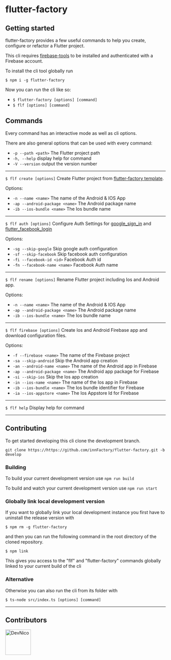 # flutter-factory

## Getting started
flutter-factory provides a few useful commands to help you create, configure or refactor a Flutter project.

This cli requires [firebase-tools](https://www.npmjs.com/package/firebase-tools) to be installed and authenticated with a Firebase account.

To install the cli tool globally run

`$ npm i -g flutter-factory`

Now you can run the cli like so:
- `$ flutter-factory [options] [command]`
- `$ flf [options] [command]`

## Commands
Every command has an interactive mode as well as cli options.

There are also general options that can be used with every command:
  - `-p --path <path>` The Flutter project path
  - `-h, --help` display help for command
  - `-V --version` output the version number

___

`$ flf create [options]` Create Flutter project from [flutter-factory template](https://github.com/innfactory/flutter-factory-templates).

Options:
  - `-n --name <name>` The name of the Android & IOS App
  - `-ap --android-package <name>` The Android package name
  - `-ib --ios-bundle <name>` The Ios bundle name

___

`$ flf auth [options]` Configure Auth Settings for [google_sign_in](https://pub.dev/packages/google_sign_in) and [flutter_facebook_login](https://pub.dev/packages/flutter_facebook_login)

Options:
  - `-sg --skip-google` Skip google auth configuration
  - `-sf --skip-facebook` Skip facebook auth configuration
  - `-fi --facebook-id <id>` Facebook Auth id
  - `-fn --facebook-name <name>` Facebook Auth name

___

`$ flf rename [options]` Rename Flutter project including Ios and Android app.

Options:
  - `-n --name <name>` The name of the Android & IOS App
  - `-ap --android-package <name>` The Android package name
  - `-ib --ios-bundle <name>` The Ios bundle name

___

`$ flf firebase [options]` Create Ios and Android Firebase app and download configuration files.

Options:
  - `-f --firebase <name>` The name of the Firebase project
  - `-sa --skip-android` Skip the Android app creation
  - `-an --android-name <name>` The name of the Android app in Firebase
  - `-ap --android-package <name>` The Android app package for Firebase
  - `-si --skip-ios` Skip the Ios app creation
  - `-in --ios-name <name>` The name of the Ios app in Firebase
  - `-ib --ios-bundle <name>` The Ios bundle identifier for Firebase
  - `-ia --ios-appstore <name>` The Ios Appstore Id for Firebase

___

`$ flf help` Display help for command

___

## Contributing
To get started developing this cli clone the development branch.

`git clone https://https://github.com/innFactory/flutter-factory.git -b develop`

### Building
To build your current development version use `npm run build`

To build and watch your current development version use `npm run start`

### Globally link local development version

If you want to globally link your local development instance you first have to uninstall the release version with

`$ npm rm -g flutter-factory`

and then you can run the following command in the root directory of the cloned repository.

`$ npm link`

 This gives you access to the "flf" and "flutter-factory" commands globally linked to your current build of the cli

### Alternative

Otherwise you can also run the cli from its folder with

`$ ts-node src/index.ts [options] [command]`

___

## Contributors
<a href="https://github.com/DevNico"><img src="https://avatars1.githubusercontent.com/u/24965872?&v=3" title="DevNico" width="80" height="80"></a>
